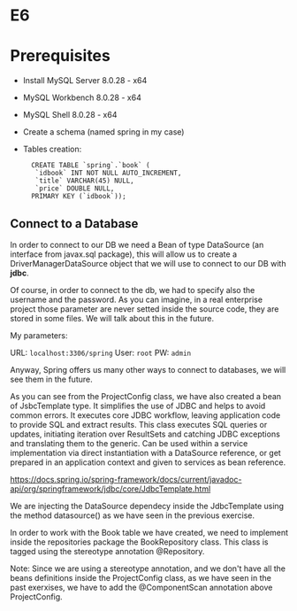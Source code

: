 # E6

# Prerequisites

- Install MySQL Server 8.0.28 - x64
- MySQL Workbench 8.0.28 - x64
- MySQL Shell 8.0.28 - x64
- Create a schema (named spring in my case)
- Tables creation:

        CREATE TABLE `spring`.`book` (
         `idbook` INT NOT NULL AUTO_INCREMENT,
         `title` VARCHAR(45) NULL,
         `price` DOUBLE NULL,
        PRIMARY KEY (`idbook`));

## Connect to a Database

In order to connect to our DB we need a Bean of type DataSource (an interface from javax.sql package), this will allow us to
create a DriverManagerDataSource object that we will use to connect to our DB with **jdbc**.

Of course, in order to connect to the db, we had to specify also the username and the password. As you can imagine, in a real 
enterprise project those parameter are never setted inside the source code, they are stored in some files. We will talk about 
this in the future.

My parameters:

URL:  `localhost:3306/spring`
User: `root`
PW:   `admin`


Anyway, Spring offers us many other ways to connect to databases, we will see them in the future.


As you can see from the ProjectConfig class, we have also created a bean of JsbcTemplate type. It simplifies the use of JDBC 
and helps to avoid common errors. It executes core JDBC workflow, leaving application code to provide SQL and extract results. 
This class executes SQL queries or updates, initiating iteration over ResultSets and catching JDBC exceptions and translating 
them to the generic. Can be used within a service implementation via direct instantiation with a DataSource reference, or get 
prepared in an application context and given to services as bean reference.

https://docs.spring.io/spring-framework/docs/current/javadoc-api/org/springframework/jdbc/core/JdbcTemplate.html

We are injecting the DataSource dependecy inside the JdbcTemplate using the method datasource() as we have seen in the
previous exercise.


In order to work with the Book table we have created, we need to implement inside the repositories package the 
BookRepository class. This class is tagged using the stereotype annotation @Repository.

Note: Since we are using a stereotype annotation, and we don't have all the beans definitions inside the ProjectConfig
      class, as we have seen in the past exerxises, we have to add the @ComponentScan annotation above ProjectConfig.


